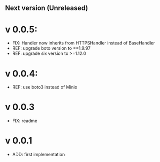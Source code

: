 ## Next version (Unreleased)

# v 0.0.5:

   - FIX: Handler now inherits from HTTPSHandler instead of BaseHandler 
   - REF: upgrade boto version to ==1.9.97 
   - REF: upgrade six version to >=1.12.0 

# v 0.0.4:

   - REF: use boto3 instead of Minio
   
# v 0.0.3
    
   - FIX: readme

# v 0.0.1

  - ADD: first implementation
  